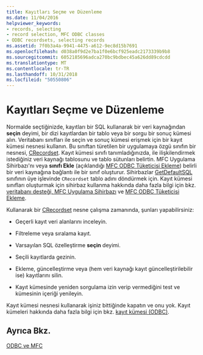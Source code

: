 ```yaml
---
title: Kayıtları Seçme ve Düzenleme
ms.date: 11/04/2016
helpviewer_keywords:
- records, selecting
- record selection, MFC ODBC classes
- ODBC recordsets, selecting records
ms.assetid: 7f0b3a4a-9941-4475-a612-9ec8d15b7691
ms.openlocfilehash: d038a0f9d2e7ba1f0e6bcf925eadc2173339b9b8
ms.sourcegitcommit: 6052185696adca270bc9bdbec45a626dd89cdcdd
ms.translationtype: MT
ms.contentlocale: tr-TR
ms.lasthandoff: 10/31/2018
ms.locfileid: "50550806"
---
```

# <a name="selecting-and-manipulating-records"></a>Kayıtları Seçme ve Düzenleme

Normalde seçtiğinizde, kayıtları bir SQL kullanarak bir veri kaynağından **seçin** deyimi, bir dizi kayıtlardan bir tablo veya bir sorgu bir sonuç kümesi alın. Veritabanı sınıfları ile seçin ve sonuç kümesi erişmek için bir kayıt kümesi nesnesi kullanın. Bu sınıftan türetilen bir uygulamaya özgü sınıfın bir nesnesi, [CRecordset](../../mfc/reference/crecordset-class.md). Kayıt kümesi sınıfı tanımladığınızda, ile ilişkilendirmek istediğiniz veri kaynağı tablosunu ve tablo sütunları belirtin. MFC Uygulama Sihirbazı'nı veya **sınıfı Ekle** (açıklandığı [MFC ODBC Tüketicisi Ekleme](../../mfc/reference/adding-an-mfc-odbc-consumer.md)) belirli bir veri kaynağına bağlantı ile bir sınıf oluşturur. Sihirbazlar [GetDefaultSQL](../../mfc/reference/crecordset-class.md#getdefaultsql) sınıfının üye işlevinde `CRecordset` tablo adını döndürmek için. Kayıt kümesi sınıfları oluşturmak için sihirbaz kullanma hakkında daha fazla bilgi için bkz. [veritabanı desteği, MFC Uygulama Sihirbazı](../../mfc/reference/database-support-mfc-application-wizard.md) ve [MFC ODBC Tüketicisi Ekleme](../../mfc/reference/adding-an-mfc-odbc-consumer.md).

Kullanarak bir [CRecordset](../../mfc/reference/crecordset-class.md) nesne çalışma zamanında, şunları yapabilirsiniz:

- Geçerli kayıt veri alanlarını inceleyin.

- Filtreleme veya sıralama kayıt.

- Varsayılan SQL özelleştirme **seçin** deyimi.

- Seçili kayıtlarda gezinin.

- Ekleme, güncelleştirme veya (hem veri kaynağı kayıt güncelleştirilebilir ise) kayıtlarını silin.

- Kayıt kümesinde yeniden sorgulama izin verip vermediğini test ve kümesinin içeriği yenileyin.

Kayıt kümesi nesnesi kullanarak işiniz bittiğinde kapatın ve onu yok. Kayıt kümeleri hakkında daha fazla bilgi için bkz. [kayıt kümesi (ODBC)](../../data/odbc/recordset-odbc.md).

## <a name="see-also"></a>Ayrıca Bkz.

[ODBC ve MFC](../../data/odbc/odbc-and-mfc.md)